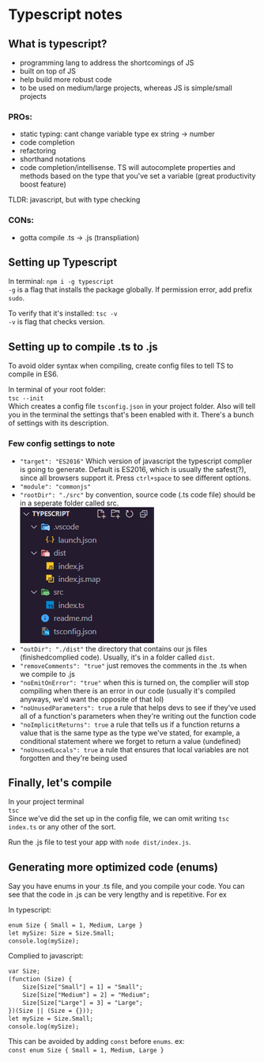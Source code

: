 # Typescript notes

## What is typescript?
- programming lang to address the shortcomings of JS
- built on top of JS
- help build more robust code
- to be used on medium/large projects, whereas JS is simple/small projects

### PROs:
- static typing: cant change variable type ex string -> number
- code completion
- refactoring
- shorthand notations
- code completion/intellisense. TS will autocomplete properties and methods based on the type that you've set a variable (great productivity boost feature)

TLDR: javascript, but with type checking

### CONs:
- gotta compile .ts -> .js (transpliation)

## Setting up Typescript
In terminal:
`npm i -g typescript`  
`-g` is a flag that installs the package globally. If permission error, add prefix `sudo`.

To verify that it's installed:
`tsc -v`  
`-v` is flag that checks version.

## Setting up to compile .ts to .js  
To avoid older syntax when compiling, create config files to tell TS to compile in ES6.

In terminal of your root folder:  
`tsc --init`  
Which creates a config file `tsconfig.json` in your project folder. Also will tell you in the terminal the settings that's been enabled with it. There's a bunch of settings with its description.

### Few config settings to note
- `"target": "ES2016"` Which version of javascript the typescript complier is going to generate. Default is ES2016, which is usually the safest(?), since all browsers support it. Press `ctrl+space` to see different options.  
- `"module": "commonjs"`  
- `"rootDir": "./src"` by convention, source code (.ts code file) should be in a seperate folder called src.  
![screenshot of file structure](./src/assets/file-structure.png)  
- `"outDir": "./dist"` the directory that contains our js files (finishedcomplied code). Usually, it's in a folder called `dist`.  
- `"removeComments": "true"` just removes the comments in the .ts when we compile to .js  
- `"noEmitOnError": "true"` when this is turned on, the complier will stop compiling when there is an error in our code (usually it's compiled anyways, we'd want the opposite of that lol)  
- `"noUnusedParameters": true` a rule that helps devs to see if they've used all of a function's parameters when they're writing out the function code
- `"noImplicitReturns": true` a rule that tells us if a function returns a value that is the same type as the type we've stated, for example, a conditional statement where we forget to return a value (undefined)
- `"noUnusedLocals": true` a rule that ensures that local variables are not forgotten and they're being used

## Finally, let's compile
In your project terminal  
`tsc`  
Since we've did the set up in the config file, we can omit writing `tsc index.ts` or any other of the sort.  

Run the .js file to test your app with `node dist/index.js`.

## Generating more optimized code (enums)
Say you have enums in your .ts file, and you compile your code. You can see that the code in .js can be very lengthy and is repetitive. For ex  

In typescript:  
```
enum Size { Small = 1, Medium, Large }
let mySize: Size = Size.Small;
console.log(mySize);
```   

Complied to javascript:  
```
var Size;
(function (Size) {
    Size[Size["Small"] = 1] = "Small";
    Size[Size["Medium"] = 2] = "Medium";
    Size[Size["Large"] = 3] = "Large";
})(Size || (Size = {}));
let mySize = Size.Small;
console.log(mySize);
```

This can be avoided by adding `const` before `enums`. ex:  
`const enum Size { Small = 1, Medium, Large }`
